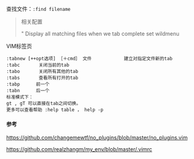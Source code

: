 

查找文件：`:find filename` 

> 相关配置
>
> " Display all matching files when we tab complete
> set wildmenu

VIM标签页

```
:tabnew [++opt选项] ［＋cmd］ 文件            建立对指定文件新的tab
:tabc       关闭当前的tab
:tabo       关闭所有其他的tab
:tabs       查看所有打开的tab
:tabp      前一个
:tabn      后一个
标准模式下：
gt , gT 可以直接在tab之间切换。
更多可以查看帮助 :help table ， help -p
```





#### 参考

https://github.com/changemewtf/no_plugins/blob/master/no_plugins.vim    

https://github.com/realzhangm/my_env/blob/master/.vimrc    

